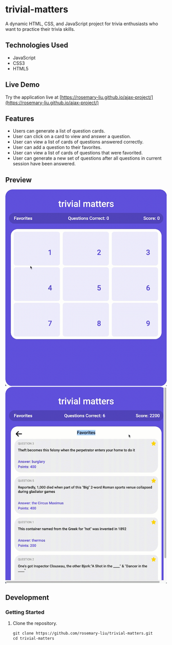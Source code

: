 # trivial-matters
A dynamic HTML, CSS, and JavaScript project for trivia enthusiasts who want to practice their trivia skills.

## Technologies Used

- JavaScript
- CSS3
- HTML5

## Live Demo

Try the application live at [https://rosemary-liu.github.io/ajax-project/](https://rosemary-liu.github.io/ajax-project/)

## Features

- Users can generate a list of question cards.
- User can click on a card to view and answer a question.
- User can view a list of cards of questions answered correctly.
- User can add a question to their favorites.
- User can view a list of cards of questions that were favorited.
- User can generate a new set of questions after all questions in current session have been answered.

## Preview

![Trivial Matters - Clues](images/demo-clues.gif)
![Trivial Matters - Favorites](images/demo-favorites.gif)

## Development

### Getting Started

1. Clone the repository.

    ```shell
    git clone https://github.com/rosemary-liu/trivial-matters.git
    cd trivial-matters
    ```
